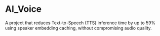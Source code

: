 # AI_Voice
A project that reduces Text-to-Speech (TTS) inference time by up to 59% using speaker embedding caching, without compromising audio quality.
